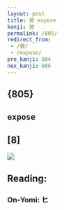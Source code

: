 ```yaml
---
layout: post
title: 披 expose
kanji: 披
permalink: /805/
redirect_from:
 - /披/
 - /expose/
pre_kanji: 804
nex_kanji: 806
---
```


## {805}

## `expose`

## [8]

<div class="stroke"><img src="E68AAB.png" /></div>

## Reading:

### On-Yomi: ヒ
